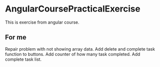 # AngularCoursePracticalExercise

This is exercise from angular course.

## For me

Repair problem with not showing array data.
Add delete and complete task function to buttons.
Add counter of how many task completed.
Add complete task list.
